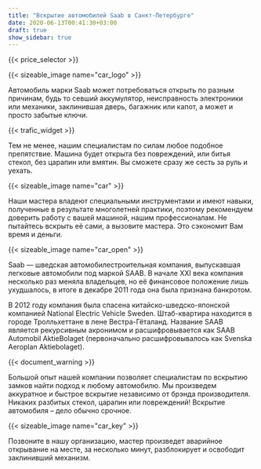 ```yaml
---
title: "Вскрытие автомобилей Saab в Санкт-Петербурге"
date: 2020-06-13T00:41:30+03:00
draft: true
show_sidebar: true
---
```


{{< price_selector >}}

{{< sizeable_image name="car_logo" >}}

Автомобиль марки Saab может потребоваться открыть по разным причинам, будь то севший аккумулятор, неисправность электроники или механики, заклинившая дверь, багажник или капот, а может и просто забытые ключи. 

{{< trafic_widget >}}

Тем не менее, нашим специалистам по силам любое подобное препятствие. Машина будет открыта без повреждений, или битья стекол, без царапин или вмятин. Вы сможете сразу же сесть за руль и уехать.

{{< sizeable_image name="car" >}}

Наши мастера владеют специальными инструментами и имеют навыки, полученные в результате многолетней практики, поэтому рекомендуем доверить работу с вашей машиной, нашим профессионалам. Не пытайтесь вскрыть её сами, а вызовите мастера. Это сэкономит Вам время и деньги.

{{< sizeable_image name="car_open" >}}

Saab — шведская автомобилестроительная компания, выпускавшая легковые автомобили под маркой SAAB. В начале XXI века компания несколько раз меняла владельцев, но её финансовое положение лишь ухудшалось, в итоге в декабре 2011 года она была признана банкротом. 

В 2012 году компания была спасена китайско-шведско-японской компанией National Electric Vehicle Sweden. Штаб-квартира находится в городе Тролльхеттане в лене Вестра-Гёталанд. Название SAAB является рекурсивным акронимом и расшифровывается как SAAB Automobil AktieBolaget (первоначально расшифровывалось как Svenska Aeroplan Aktiebolaget).

{{< document_warning >}}

Большой опыт нашей компании позволяет специалистам по вскрытию замков найти подход к любому автомобилю. Мы произведем аккуратное и быстрое вскрытие независимо от брэнда производителя. Никаких разбитых стекол, царапин или повреждений! Вскрытие автомобиля – дело обычно срочное. 

{{< sizeable_image name="car_key" >}}

Позвоните в нашу организацию, мастер произведет аварийное открывание на месте, за несколько минут, разблокирует и освободит заклинивший механизм.
